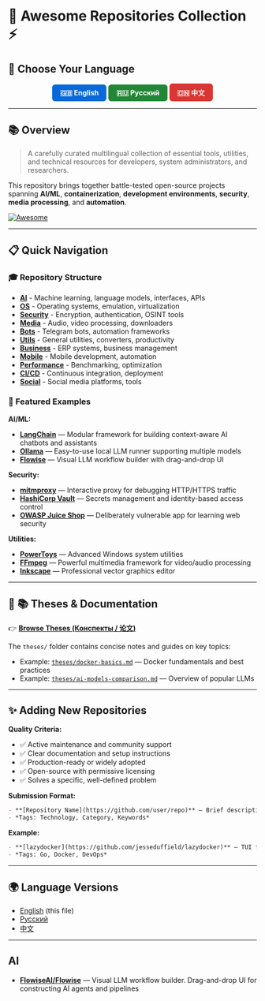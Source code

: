 # 🚀 Awesome Repositories Collection ⚡

## 📖 Choose Your Language

<p align="center">
  <a href="README.md" style="display: inline-block; padding: 8px 16px; background: #0969da; color: white; border-radius: 6px; text-decoration: none; font-weight: bold;">🇬🇧 English</a>
  <a href="README.ru.md" style="display: inline-block; padding: 8px 16px; background: #238636; color: white; border-radius: 6px; text-decoration: none; font-weight: bold;">🇷🇺 Русский</a>
  <a href="README.zh-CN.md" style="display: inline-block; padding: 8px 16px; background: #da3633; color: white; border-radius: 6px; text-decoration: none; font-weight: bold;">🇨🇳 中文</a>
</p>

---

## 📚 Overview

> A carefully curated multilingual collection of essential tools, utilities, and technical resources for developers, system administrators, and researchers.

This repository brings together battle-tested open-source projects spanning **AI/ML**, **containerization**, **development environments**, **security**, **media processing**, and **automation**.

[![Awesome](https://awesome.re/badge.svg)](https://awesome.re)

---

## 📋 Quick Navigation

### 🎓 Repository Structure
- **[AI](#-ai)** - Machine learning, language models, interfaces, APIs
- **[OS](#-os)** - Operating systems, emulation, virtualization  
- **[Security](#-security)** - Encryption, authentication, OSINT tools
- **[Media](#-media)** - Audio, video processing, downloaders
- **[Bots](#-bots)** - Telegram bots, automation frameworks
- **[Utils](#-utils)** - General utilities, converters, productivity
- **[Business](#-business)** - ERP systems, business management
- **[Mobile](#-mobile)** - Mobile development, automation
- **[Performance](#-performance)** - Benchmarking, optimization
- **[CI/CD](#-cicd)** - Continuous integration, deployment
- **[Social](#-social)** - Social media platforms, tools

### 🎯 Featured Examples

**AI/ML:** 
- **[LangChain](https://github.com/hwchase17/langchain)** — Modular framework for building context-aware AI chatbots and assistants
- **[Ollama](https://github.com/ollama/ollama)** — Easy-to-use local LLM runner supporting multiple models
- **[Flowise](https://github.com/FlowiseAI/Flowise)** — Visual LLM workflow builder with drag-and-drop UI

**Security:**
- **[mitmproxy](https://github.com/mitmproxy/mitmproxy)** — Interactive proxy for debugging HTTP/HTTPS traffic
- **[HashiCorp Vault](https://github.com/hashicorp/vault)** — Secrets management and identity-based access control
- **[OWASP Juice Shop](https://github.com/OWASP/juice-shop)** — Deliberately vulnerable app for learning web security

**Utilities:**
- **[PowerToys](https://github.com/microsoft/PowerToys)** — Advanced Windows system utilities
- **[FFmpeg](https://github.com/FFmpeg/FFmpeg)** — Powerful multimedia framework for video/audio processing
- **[Inkscape](https://github.com/inkscape/inkscape)** — Professional vector graphics editor

---

## 📖 📚 Theses & Documentation

👉 **[Browse Theses (Конспекты / 论文)](./theses/)**

The `theses/` folder contains concise notes and guides on key topics:
- Example: [`theses/docker-basics.md`](./theses/docker-basics.md) — Docker fundamentals and best practices
- Example: [`theses/ai-models-comparison.md`](./theses/ai-models-comparison.md) — Overview of popular LLMs

---

## ✨ Adding New Repositories

**Quality Criteria:**
- ✅ Active maintenance and community support
- ✅ Clear documentation and setup instructions
- ✅ Production-ready or widely adopted
- ✅ Open-source with permissive licensing
- ✅ Solves a specific, well-defined problem

**Submission Format:**
```markdown
- **[Repository Name](https://github.com/user/repo)** — Brief description highlighting key features, tech stack, and use cases
- *Tags: Technology, Category, Keywords*
```

**Example:**
```markdown
- **[lazydocker](https://github.com/jesseduffield/lazydocker)** — TUI for Docker/Compose: view containers, logs, restart, and inspect with one click
- *Tags: Go, Docker, DevOps*
```

---

## 🌍 Language Versions

- [English](README.md) (this file)
- [Русский](README.ru.md)
- [中文](README.zh-CN.md)

---

## AI
- **[FlowiseAI/Flowise](https://github.com/FlowiseAI/Flowise)** — Visual LLM workflow builder. Drag-and-drop UI for constructing AI agents and pipelines
